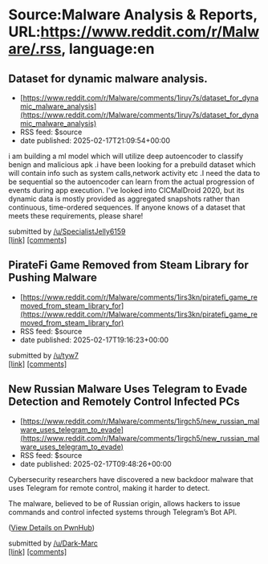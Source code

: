 # Source:Malware Analysis & Reports, URL:https://www.reddit.com/r/Malware/.rss, language:en

## Dataset for dynamic malware analysis.
 - [https://www.reddit.com/r/Malware/comments/1iruy7s/dataset_for_dynamic_malware_analysis](https://www.reddit.com/r/Malware/comments/1iruy7s/dataset_for_dynamic_malware_analysis)
 - RSS feed: $source
 - date published: 2025-02-17T21:09:54+00:00

<!-- SC_OFF --><div class="md"><p>i am building a ml model which will utilize deep autoencoder to classify benign and malicious apk .i have been looking for a prebuild dataset which will contain info such as system calls,network activity etc .I need the data to be sequential so the autoencoder can learn from the actual progression of events during app execution. I&#39;ve looked into CICMalDroid 2020, but its dynamic data is mostly provided as aggregated snapshots rather than continuous, time-ordered sequences. If anyone knows of a dataset that meets these requirements, please share!</p> </div><!-- SC_ON --> &#32; submitted by &#32; <a href="https://www.reddit.com/user/SpecialistJelly6159"> /u/SpecialistJelly6159 </a> <br/> <span><a href="https://www.reddit.com/r/Malware/comments/1iruy7s/dataset_for_dynamic_malware_analysis/">[link]</a></span> &#32; <span><a href="https://www.reddit.com/r/Malware/comments/1iruy7s/dataset_for_dynamic_malware_analysis/">[comments]</a></span>

## PirateFi Game Removed from Steam Library for Pushing Malware
 - [https://www.reddit.com/r/Malware/comments/1irs3kn/piratefi_game_removed_from_steam_library_for](https://www.reddit.com/r/Malware/comments/1irs3kn/piratefi_game_removed_from_steam_library_for)
 - RSS feed: $source
 - date published: 2025-02-17T19:16:23+00:00

&#32; submitted by &#32; <a href="https://www.reddit.com/user/tyw7"> /u/tyw7 </a> <br/> <span><a href="https://www.bitdefender.com/en-gb/blog/hotforsecurity/piratefi-game-removed-from-steam-library-for-pushing-malware">[link]</a></span> &#32; <span><a href="https://www.reddit.com/r/Malware/comments/1irs3kn/piratefi_game_removed_from_steam_library_for/">[comments]</a></span>

## New Russian Malware Uses Telegram to Evade Detection and Remotely Control Infected PCs
 - [https://www.reddit.com/r/Malware/comments/1irgch5/new_russian_malware_uses_telegram_to_evade](https://www.reddit.com/r/Malware/comments/1irgch5/new_russian_malware_uses_telegram_to_evade)
 - RSS feed: $source
 - date published: 2025-02-17T09:48:26+00:00

<!-- SC_OFF --><div class="md"><p>Cybersecurity researchers have discovered a new backdoor malware that uses Telegram for remote control, making it harder to detect.</p> <p>The malware, believed to be of Russian origin, allows hackers to issue commands and control infected systems through Telegram’s Bot API.</p> <p>(<a href="https://www.reddit.com/r/pwnhub/comments/1irgbh0/new_russian_malware_uses_telegram_to_evade/">View Details on PwnHub</a>)</p> </div><!-- SC_ON --> &#32; submitted by &#32; <a href="https://www.reddit.com/user/Dark-Marc"> /u/Dark-Marc </a> <br/> <span><a href="https://www.reddit.com/r/Malware/comments/1irgch5/new_russian_malware_uses_telegram_to_evade/">[link]</a></span> &#32; <span><a href="https://www.reddit.com/r/Malware/comments/1irgch5/new_russian_malware_uses_telegram_to_evade/">[comments]</a></span>


